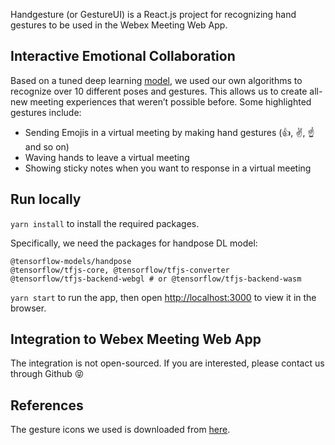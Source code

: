 Handgesture (or GestureUI) is a React.js project for recognizing hand gestures to be used in the Webex Meeting Web App. 

## Interactive Emotional Collaboration

Based on a tuned deep learning [model](https://github.com/tensorflow/tfjs-models/tree/master/handpose), we used our own algorithms to recognize over 10 different poses and gestures. This allows us to create all-new meeting experiences that weren’t possible before. Some highlighted gestures include:

* Sending Emojis in a virtual meeting by making hand gestures (:thumbsup:, :v:, :point_up: and so on)
* Waving hands to leave a virtual meeting
* Showing sticky notes when you want to response in a virtual meeting

## Run locally

```yarn install``` to install the required packages.

Specifically, we need the packages for handpose DL model:
```
@tensorflow-models/handpose
@tensorflow/tfjs-core, @tensorflow/tfjs-converter
@tensorflow/tfjs-backend-webgl # or @tensorflow/tfjs-backend-wasm
```

```yarn start``` to run the app, then open [http://localhost:3000](http://localhost:3000) to view it in the browser.

## Integration to Webex Meeting Web App

The integration is not open-sourced. If you are interested, please contact us through Github :stuck_out_tongue_closed_eyes:

## References

The gesture icons we used is downloaded from [here](https://www.flaticon.com/packs/hands).
